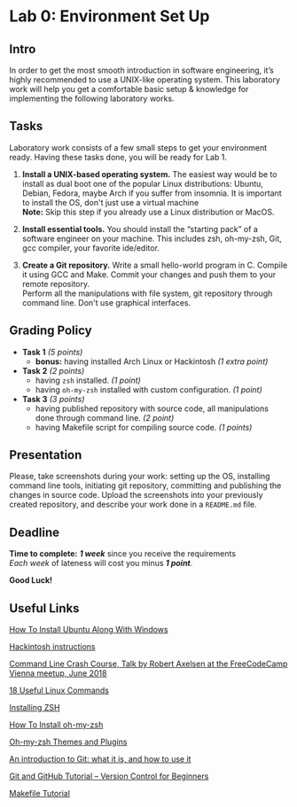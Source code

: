 # Lab 0: Environment Set Up

## Intro

In order to get the most smooth introduction in software engineering, it’s highly recommended to use a UNIX-like operating system. This laboratory work will help you get a comfortable basic setup & knowledge for implementing the following laboratory works.

## Tasks

Laboratory work consists of a few small steps to get your environment ready. Having these tasks done, you will be ready for Lab 1.

1. **Install a UNIX-based operating system.** The easiest way would be to install as dual boot one of the popular Linux distributions: Ubuntu, Debian, Fedora, maybe Arch if you suffer from insomnia.
It is important to install the OS, don't just use a virtual machine \
**Note:** Skip this step if you already use a Linux distribution or MacOS.

2. **Install essential tools.** You should install the “starting pack” of a software engineer on your machine. This includes zsh, oh-my-zsh, Git, gcc compiler, your favorite ide/editor.

3. **Create a Git repository.** Write a small hello-world program in C. Compile it using GCC and Make. Commit your changes and push them to your remote repository. \
Perform all the manipulations with file system, git repository through command line. Don't use graphical interfaces.

## Grading Policy

* **Task 1** *(5 points)*
    * **bonus:** having installed Arch Linux or Hackintosh *(1 extra point)*
* **Task 2** *(2 points)*
    * having `zsh` installed. *(1 point)*
    * having `oh-my-zsh` installed with custom configuration. *(1 point)*
* **Task 3** *(3 points)*
    * having published repository with source code, all manipulations done through command line. *(2 point)*
    * having Makefile script for compiling source code. *(1 points)*

## Presentation

Please, take screenshots during your work: setting up the OS, installing command line tools, initiating git repository, committing and publishing the changes in source code. Upload the screenshots into your previously created repository, and describe your work done in a `README.md` file.

## Deadline

**Time to complete:** _**1 week**_ since you receive the requirements \
_Each week_ of lateness will cost you minus _**1 point**_.

**Good Luck!**

## Useful Links

[How To Install Ubuntu Along With Windows](https://itsfoss.com/install-ubuntu-dual-boot-mode-windows/)

[Hackintosh instructions](https://hackintosh.com)

[Command Line Crash Course, Talk by Robert Axelsen at the FreeCodeCamp Vienna meetup, June 2018](https://www.youtube.com/watch?v=yz7nYlnXLfE)

[18 Useful Linux Commands](https://www.youtube.com/watch?v=AVXYq8aL47Q)

[Installing ZSH](https://github.com/ohmyzsh/ohmyzsh/wiki/Installing-ZSH)

[How To Install oh-my-zsh](https://www.youtube.com/watch?v=Tz4kScOIOW0)

[Oh-my-zsh Themes and Plugins](https://www.youtube.com/watch?v=csJV1exZAjA)

[An introduction to Git: what it is, and how to use it](https://www.freecodecamp.org/news/what-is-git-and-how-to-use-it-c341b049ae61/)

[Git and GitHub Tutorial – Version Control for Beginners](https://www.freecodecamp.org/news/git-and-github-for-beginners/)

[Makefile Tutorial](https://makefiletutorial.com) 
